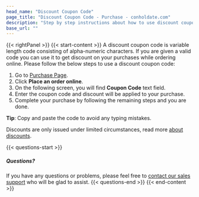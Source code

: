 ```yaml
---
head_name: "Discount Coupon Code"
page_title: "Discount Coupon Code - Purchase - conholdate.com"
description: "Step by step instructions about how to use discount coupon code."
base_url: ""
---
```

{{< rightPanel >}}
{{< start-content >}}
A discount coupon code is variable length code consisting of alpha-numeric characters. If you are given a valid code you can use it to get discount on your purchases while ordering online. Please follow the below steps to use a discount coupon code:
1. Go to [Purchase Page](https://purchase.conholdate.com/buy).
2. Click **Place an order online**.
3. On the following screen, you will find **Coupon Code** text field.
4. Enter the coupon code and discount will be applied to your purchase.
5. Complete your purchase by following the remaining steps and you are done.
   
**Tip**: Copy and paste the code to avoid any typing mistakes.

Discounts are only issued under limited circumstances, read more [about discounts](/policies/discounts).

{{< questions-start >}}
##### Questions?
If you have any questions or problems, please feel free to [contact our sales support](https://about.conholdate.com/contact/) who will be glad to assist.
{{< questions-end >}}
{{< end-content >}}